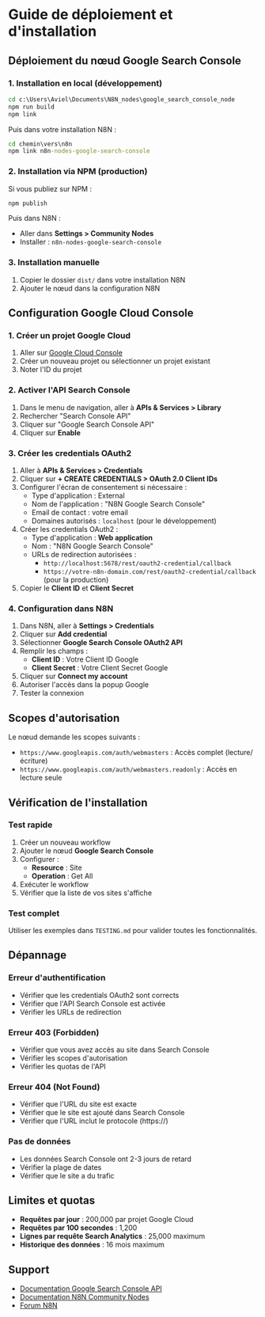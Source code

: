 # Guide de déploiement et d'installation

## Déploiement du nœud Google Search Console

### 1. Installation en local (développement)

```cmd
cd c:\Users\Aviel\Documents\N8N_nodes\google_search_console_node
npm run build
npm link
```

Puis dans votre installation N8N :
```cmd
cd chemin\vers\n8n
npm link n8n-nodes-google-search-console
```

### 2. Installation via NPM (production)

Si vous publiez sur NPM :
```cmd
npm publish
```

Puis dans N8N :
- Aller dans **Settings > Community Nodes**
- Installer : `n8n-nodes-google-search-console`

### 3. Installation manuelle

1. Copier le dossier `dist/` dans votre installation N8N
2. Ajouter le nœud dans la configuration N8N

## Configuration Google Cloud Console

### 1. Créer un projet Google Cloud

1. Aller sur [Google Cloud Console](https://console.cloud.google.com/)
2. Créer un nouveau projet ou sélectionner un projet existant
3. Noter l'ID du projet

### 2. Activer l'API Search Console

1. Dans le menu de navigation, aller à **APIs & Services > Library**
2. Rechercher "Search Console API"
3. Cliquer sur "Google Search Console API"
4. Cliquer sur **Enable**

### 3. Créer les credentials OAuth2

1. Aller à **APIs & Services > Credentials**
2. Cliquer sur **+ CREATE CREDENTIALS > OAuth 2.0 Client IDs**
3. Configurer l'écran de consentement si nécessaire :
   - Type d'application : External
   - Nom de l'application : "N8N Google Search Console"
   - Email de contact : votre email
   - Domaines autorisés : `localhost` (pour le développement)
4. Créer les credentials OAuth2 :
   - Type d'application : **Web application**
   - Nom : "N8N Google Search Console"
   - URLs de redirection autorisées :
     - `http://localhost:5678/rest/oauth2-credential/callback`
     - `https://votre-n8n-domain.com/rest/oauth2-credential/callback` (pour la production)
5. Copier le **Client ID** et **Client Secret**

### 4. Configuration dans N8N

1. Dans N8N, aller à **Settings > Credentials**
2. Cliquer sur **Add credential**
3. Sélectionner **Google Search Console OAuth2 API**
4. Remplir les champs :
   - **Client ID** : Votre Client ID Google
   - **Client Secret** : Votre Client Secret Google
5. Cliquer sur **Connect my account**
6. Autoriser l'accès dans la popup Google
7. Tester la connexion

## Scopes d'autorisation

Le nœud demande les scopes suivants :
- `https://www.googleapis.com/auth/webmasters` : Accès complet (lecture/écriture)
- `https://www.googleapis.com/auth/webmasters.readonly` : Accès en lecture seule

## Vérification de l'installation

### Test rapide

1. Créer un nouveau workflow
2. Ajouter le nœud **Google Search Console**
3. Configurer :
   - **Resource** : Site
   - **Operation** : Get All
4. Exécuter le workflow
5. Vérifier que la liste de vos sites s'affiche

### Test complet

Utiliser les exemples dans `TESTING.md` pour valider toutes les fonctionnalités.

## Dépannage

### Erreur d'authentification
- Vérifier que les credentials OAuth2 sont corrects
- Vérifier que l'API Search Console est activée
- Vérifier les URLs de redirection

### Erreur 403 (Forbidden)
- Vérifier que vous avez accès au site dans Search Console
- Vérifier les scopes d'autorisation
- Vérifier les quotas de l'API

### Erreur 404 (Not Found)
- Vérifier que l'URL du site est exacte
- Vérifier que le site est ajouté dans Search Console
- Vérifier que l'URL inclut le protocole (https://)

### Pas de données
- Les données Search Console ont 2-3 jours de retard
- Vérifier la plage de dates
- Vérifier que le site a du trafic

## Limites et quotas

- **Requêtes par jour** : 200,000 par projet Google Cloud
- **Requêtes par 100 secondes** : 1,200
- **Lignes par requête Search Analytics** : 25,000 maximum
- **Historique des données** : 16 mois maximum

## Support

- [Documentation Google Search Console API](https://developers.google.com/webmaster-tools)
- [Documentation N8N Community Nodes](https://docs.n8n.io/integrations/community-nodes/)
- [Forum N8N](https://community.n8n.io/)
